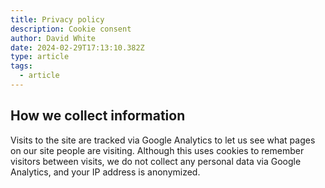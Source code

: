 ```yaml
---
title: Privacy policy
description: Cookie consent
author: David White
date: 2024-02-29T17:13:10.382Z
type: article
tags:
  - article
---
```

## How we collect information

Visits to the site are tracked via Google Analytics to let us see what pages on our site people are visiting. Although this uses cookies to remember visitors between visits, we do not collect any personal data via Google Analytics, and your IP address is anonymized.
